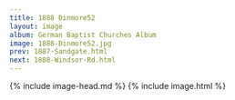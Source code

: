 ```yaml
---
title: 1888 Dinmore52
layout: image
album: German Baptist Churches Album
image: 1888-Dinmore52.jpg
prev: 1887-Sandgate.html
next: 1888-Windsor-Rd.html
---
```

{% include image-head.md %}
{% include image.html %}